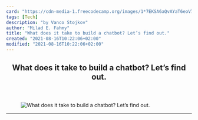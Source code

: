 ```yaml
---
card: "https://cdn-media-1.freecodecamp.org/images/1*7EKSA6aQvAYaT6eoV7zEsw.jpeg"
tags: [Tech]
description: "by Vanco Stojkov"
author: "Milad E. Fahmy"
title: "What does it take to build a chatbot? Let’s find out."
created: "2021-08-16T10:22:06+02:00"
modified: "2021-08-16T10:22:06+02:00"
---
```

<div class="site-wrapper">
<main id="site-main" class="site-main outer">
<div class="inner">
<article class="post-full post tag-tech tag-web-development tag-startup tag-chatbots tag-artificial-intelligence ">
<header class="post-full-header">
<h1 class="post-full-title">What does it take to build a chatbot? Let’s find out.</h1>
</header>
<figure class="post-full-image">
<picture>
<source media="(max-width: 700px)" sizes="1px" srcset="data:image/gif;base64,R0lGODlhAQABAIAAAAAAAP///yH5BAEAAAAALAAAAAABAAEAAAIBRAA7 1w">
<source media="(min-width: 701px)" sizes="(max-width: 800px) 400px,
(max-width: 1170px) 700px,
1400px" srcset="https://cdn-media-1.freecodecamp.org/images/1*7EKSA6aQvAYaT6eoV7zEsw.jpeg 300w,
https://cdn-media-1.freecodecamp.org/images/1*7EKSA6aQvAYaT6eoV7zEsw.jpeg 600w,
https://cdn-media-1.freecodecamp.org/images/1*7EKSA6aQvAYaT6eoV7zEsw.jpeg 1000w,
https://cdn-media-1.freecodecamp.org/images/1*7EKSA6aQvAYaT6eoV7zEsw.jpeg 2000w">
<img onerror="this.style.display='none'" src="https://cdn-media-1.freecodecamp.org/images/1*7EKSA6aQvAYaT6eoV7zEsw.jpeg" alt="What does it take to build a chatbot? Let’s find out.">
</picture>
</figure>
<section class="post-full-content">
<div class="post-content medium-migrated-article">
</div>
<hr>
</section>
</article>
</div>
</main>
</div>
<!-- Google Tag Manager (noscript) -->
<!-- End Google Tag Manager (noscript) -->
